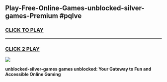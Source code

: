 
## Play-Free-Online-Games-unblocked-silver-games-Premium #pqlve
<h3>
<a href="https://premium.freeplayer.one?title=unblocked-silver-games&ref=8M">CLICK TO PLAY</a></h3>
<hr>

<h3>
<a href="https://premium.freeplayer.one?title=unblocked-silver-games&ref=8M">CLICK 2 PLAY</a>
  
</h3>

<a href="https://premium.freeplayer.one?title=unblocked-silver-games&ref=8M"><img src="https://clearcache.store/games.png"></a>


**unblocked-silver-games games unblocked: Your Gateway to Fun and Accessible Online Gaming**
